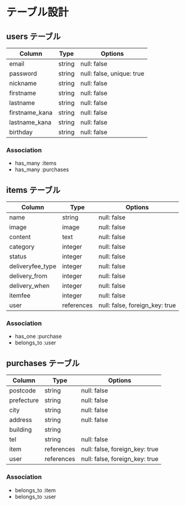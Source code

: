 # テーブル設計

## users テーブル

| Column             | Type   | Options     |
| ------------------ | ------ | ----------- |
| email              | string | null: false |
| password           | string | null: false, unique: true |
| nickname           | string | null: false |
| firstname          | string | null: false |
| lastname           | string | null: false |
| firstname_kana     | string | null: false |
| lastname_kana      | string | null: false |
| birthday           | string | null: false |

### Association

- has_many :items
- has_many :purchases


## items テーブル

| Column             | Type         | Options                        |
| ------------------ | ------------ | ------------------------------ |
| name               | string       | null: false                    |
| image              | image        | null: false                    |
| content            | text         | null: false                    |
| category           | integer      | null: false                    |
| status             | integer      | null: false                    |
| deliveryfee_type   | integer      | null: false                    |
| delivery_from      | integer      | null: false                    |
| delivery_when      | integer      | null: false                    |
| itemfee            | integer      | null: false                    |
| user               | references   | null: false, foreign_key: true |

### Association

- has_one    :purchase
- belongs_to :user


## purchases テーブル

| Column             | Type         | Options                        |
| ------------------ | ------------ | ------------------------------ |
| postcode           | string       | null: false                    |
| prefecture         | string       | null: false                    |
| city               | string       | null: false                    |
| address            | string       | null: false                    |
| building           | string       |                                |
| tel                | string       | null: false                    |
| item               | references   | null: false, foreign_key: true |
| user               | references   | null: false, foreign_key: true |

### Association

- belongs_to :item
- belongs_to :user